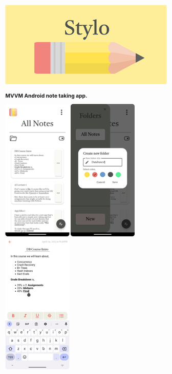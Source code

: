 ![plot](./header_img.png)

### MVVM Android note taking app.

<img src="./screenshot_1.png" width="200"> <img src="./screenshot_2.png" width="200"> <img src="./screenshot_3.png" width="200">
